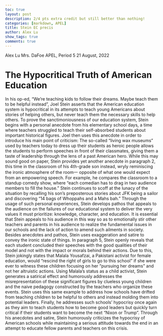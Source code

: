 ```yaml
---
toc: true
layout: post
description: 2/4 pts extra credit but still better than nothing!
categories: [markdown, APEL]
title: Stein EC precis
author: Alex Lu
show_tags: true
comments: true
---
```


Alex Lu
Mrs. DaFoe
APEL, Period 5
21 August, 2022

# The Hypocritical Truth of American Education

In his op-ed, “We’re teaching kids to follow their dreams. Maybe teach them to be helpful instead”, Joel Stein asserts that the American education system is hypocritical in its attempts to teach young Americans about stories of helping others, but never teach them the necessary skills to help others. To prove the sanctimoniousness of our education system, Stein begins with a personal anecdote from his elementary school days, a time where teachers struggled to teach their self-absorbed students about important historical figures. Joel then uses this anecdote in order to introduce his main point of criticism: The so-called “living wax museums” used by teachers today to dress up their students as heroic people allows the students to perform speeches in front of their classmates, giving them a taste of leadership through the lens of a past American hero. While this may sound good on paper, Stein provides yet another anecdote in paragraph 2, this time in the classroom of his 4th-grade son instead, wryly reminiscing the ironic atmosphere of the room一 opposite of what one would expect from an empowering speech. For example, he compares the classroom to a standup comedy show, where “each comedian has to drag in two audience members to fill the house.” Stein continues to scoff at the lunacy of the situation by recalling his son’s preposterous stories about JFK being a sailor and discovering “14 bags of Whoppahs and a Mahs bah.” Through the usage of such personal experiences, Stein develops pathos that appeals to the audience on the failures of our educational system to deliver the very values it must prioritize: knowledge, character, and education. It is essential that Stein appeals to his audience in this way so as to emotionally stir other teachers and parents in his audience to realize the fundamental issues in our schools and the lack of action to amend such ailments in society. Besides anecdotes and pathos, Stein uses exaggeration and satire to convey the ironic state of things. In paragraph 5, Stein openly reveals that each student concluded their speeches with the good qualities of their model and not with the impact or morals behind their actions. Due to this, Stein jokingly states that Malala Yousafzai, a Pakistani activist for female education, would “rescind the right of girls to go to this school” if she were ever to witness these children focusing on her “pursuing her dreams” and not her altruistic actions. Using Malala’s status as a child activist, Stein generates a satirical effect and humorously addresses the misrepresentation of these significant figures by clueless young children and the naive pedagogy constructed by the teachers who organize these events. Stein uses this same example to address how schools have drifted from teaching children to be helpful to others and instead molding them into potential leaders. Finally, he addresses such schools’ hypocrisy once again as they aim to teach students how to become good leaders but quickly turn critical if their students want to become the next “Nixon or Trump”. Through his anecdotes and satire, Stein humorously criticizes the hypocrisy of American schools while maintaining a serious attitude towards the end in an attempt to educate fellow parents and teachers on this crisis.

